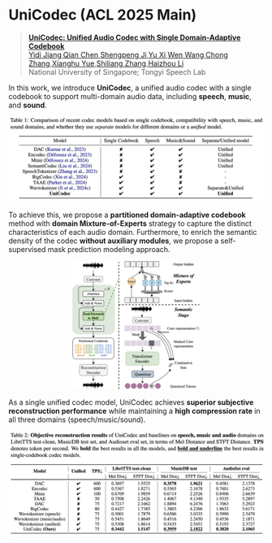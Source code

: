 # UniCodec (ACL 2025 Main)

> [**UniCodec: Unified Audio Codec with Single Domain-Adaptive Codebook**](https://arxiv.org/abs/2502.20067)<br>
> [Yidi Jiang](https://scholar.google.com/citations?user=le6gC58AAAAJ&hl=en&oi=ao),[Qian Chen](https://scholar.google.com/citations?user=8eosmSQAAAAJ&hl=en&oi=ao),[Shengpeng Ji](https://scholar.google.com/citations?user=zuRaB-oAAAAJ&hl=en&oi=ao),[Yu Xi](https://scholar.google.com/citations?user=dszdUXYAAAAJ&hl=zh-CN),[Wen Wang](https://scholar.google.com.hk/citations?user=85Tj1OwAAAAJ&hl=en),[Chong Zhang](https://scholar.google.com.sg/citations?user=nqcBaoYAAAAJ&hl=en),[Xianghu Yue](https://scholar.google.com/citations?user=jWNJCDIAAAAJ&hl=en),[Shiliang Zhang](https://scholar.google.com/citations?user=BcWMSE4AAAAJ&hl=zh-CN),[Haizhou Li](https://colips.org/~eleliha/)<br>
> National University of Singapore; Tongyi Speech Lab<br>

In this work, we introduce **UniCodec**, a unified audio codec with a single codebook to support multi-domain audio data, including **speech**, **music**, and **sound**. 

![comparison](https://github.com/Jiang-Yidi/UniCodec/blob/main/comparison%20table.png)

To achieve this, we propose a **partitioned domain-adaptive codebook** method with **domain Mixture-of-Experts** strategy to capture the distinct characteristics of each audio domain. Furthermore, to enrich the semantic density of the codec **without auxiliary modules**, we propose a self-supervised mask prediction modeling approach. 

<div align=center>
<img src="https://github.com/Jiang-Yidi/UniCodec/blob/main/overview.png" width="50%">
</div>

As a single unified codec model, UniCodec achieves **superior subjective reconstruction performance** while maintaining a **high compression rate** in all three domains (speech/music/sound).

![main](https://github.com/Jiang-Yidi/UniCodec/blob/main/main%20result.png)

